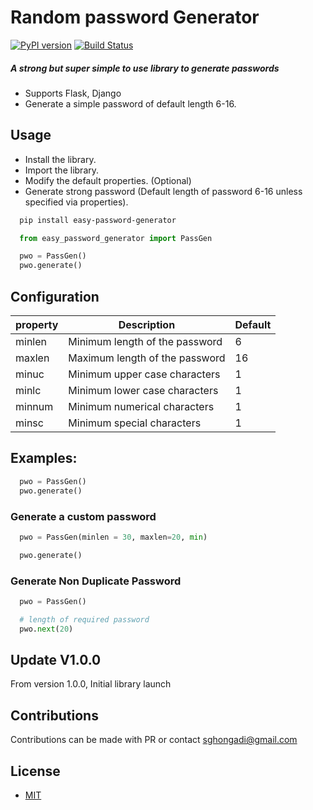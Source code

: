 # Random password Generator
[![PyPI version](https://img.shields.io/badge/PYPI-V%200.0.4-blue.svg)](https://pypi.org/project/easy-password-generator)
[![Build Status](https://travis-ci.com/soniaghongadi/password-generator.svg?branch=master)](https://travis-ci.com/soniaghongadi/password-generator.svg)

##### A strong but super simple to use library to generate passwords 
 * Supports Flask, Django 
 * Generate a simple password of default length 6-16.

## Usage
 * Install the library.
 * Import the library.
 * Modify the default properties. (Optional)
 * Generate strong password (Default length of password 6-16 unless specified via properties).

``` bash
  pip install easy-password-generator
```

``` python
  from easy_password_generator import PassGen

  pwo = PassGen()
  pwo.generate()
```


## Configuration

| property   |                          Description                 | Default |
| ---------- |------------------------------------------------------| ------- |
| minlen     |   Minimum length of the password                     | 6 |
| maxlen     |   Maximum length of the password                     | 16 |
| minuc  |   Minimum upper case characters  | 1 |
| minlc  |   Minimum lower case characters  | 1 |
| minnum |   Minimum numerical characters | 1 |
| minsc  |   Minimum special characters| 1 |

## Examples:
``` python
  pwo = PassGen()
  pwo.generate()
```

### Generate a custom password
``` python
  pwo = PassGen(minlen = 30, maxlen=20, min)

  pwo.generate()
```

### Generate Non Duplicate Password
``` python
  pwo = PassGen()

  # length of required password
  pwo.next(20)
```

## Update V1.0.0
From version 1.0.0, Initial library launch

## Contributions
Contributions can be made with PR or contact sghongadi@gmail.com 

## License
 * [MIT](LICENSE)